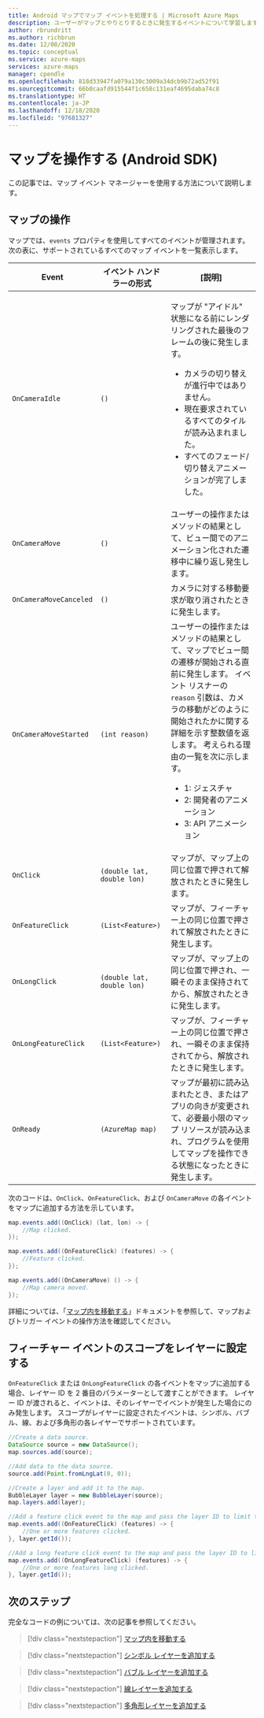 ```yaml
---
title: Android マップでマップ イベントを処理する | Microsoft Azure Maps
description: ユーザーがマップとやりとりするときに発生するイベントについて学習します。 サポートされているすべてのマップ イベントの一覧を表示します。 Azure Maps Android SDK を使用してイベントを処理する方法について説明します。
author: rbrundritt
ms.author: richbrun
ms.date: 12/08/2020
ms.topic: conceptual
ms.service: azure-maps
services: azure-maps
manager: cpendle
ms.openlocfilehash: 818d33947fa079a130c3009a34dcb9b72ad52f91
ms.sourcegitcommit: 66b0caafd915544f1c658c131eaf4695daba74c8
ms.translationtype: HT
ms.contentlocale: ja-JP
ms.lasthandoff: 12/18/2020
ms.locfileid: "97681327"
---
```

# <a name="interact-with-the-map-android-sdk"></a>マップを操作する (Android SDK)

この記事では、マップ イベント マネージャーを使用する方法について説明します。

## <a name="interact-with-the-map"></a>マップの操作

マップでは、`events` プロパティを使用してすべてのイベントが管理されます。 次の表に、サポートされているすべてのマップ イベントを一覧表示します。

| Event                  | イベント ハンドラーの形式 | [説明] |
|------------------------|----------------------|-------------|
| `OnCameraIdle`         | `()`                 | <p>マップが "アイドル" 状態になる前にレンダリングされた最後のフレームの後に発生します。<ul><li>カメラの切り替えが進行中ではありません。</li><li>現在要求されているすべてのタイルが読み込まれました。</li><li>すべてのフェード/切り替えアニメーションが完了しました。</li></ul></p> |
| `OnCameraMove`         | `()`                 | ユーザーの操作またはメソッドの結果として、ビュー間でのアニメーション化された遷移中に繰り返し発生します。 |
| `OnCameraMoveCanceled` | `()`                 | カメラに対する移動要求が取り消されたときに発生します。 |
| `OnCameraMoveStarted`  | `(int reason)`       | ユーザーの操作またはメソッドの結果として、マップでビュー間の遷移が開始される直前に発生します。 イベント リスナーの `reason` 引数は、カメラの移動がどのように開始されたかに関する詳細を示す整数値を返します。 考えられる理由の一覧を次に示します。<ul><li>1: ジェスチャ</li><li>2: 開発者のアニメーション</li><li>3: API アニメーション</li></ul>   |
| `OnClick`              | `(double lat, double lon)` | マップが、マップ上の同じ位置で押されて解放されたときに発生します。 |
| `OnFeatureClick`       | `(List<Feature>)`    | マップが、フィーチャー上の同じ位置で押されて解放されたときに発生します。  |
| `OnLongClick`          | `(double lat, double lon)` | マップが、マップ上の同じ位置で押され、一瞬そのまま保持されてから、解放されたときに発生します。 |
| `OnLongFeatureClick `  | `(List<Feature>)`    | マップが、フィーチャー上の同じ位置で押され、一瞬そのまま保持されてから、解放されたときに発生します。 |
| `OnReady`              | `(AzureMap map)`     | マップが最初に読み込まれたとき、またはアプリの向きが変更されて、必要最小限のマップ リソースが読み込まれ、プログラムを使用してマップを操作できる状態になったときに発生します。 |

次のコードは、`OnClick`、`OnFeatureClick`、および `OnCameraMove` の各イベントをマップに追加する方法を示しています。

```java
map.events.add((OnClick) (lat, lon) -> {
    //Map clicked.
});

map.events.add((OnFeatureClick) (features) -> {
    //Feature clicked.
});

map.events.add((OnCameraMove) () -> {
    //Map camera moved.
});
```

詳細については、「[マップ内を移動する](how-to-use-android-map-control-library.md#navigating-the-map)」ドキュメントを参照して、マップおよびトリガー イベントの操作方法を確認してください。

## <a name="scope-feature-events-to-layer"></a>フィーチャー イベントのスコープをレイヤーに設定する

`OnFeatureClick` または `OnLongFeatureClick` の各イベントをマップに追加する場合、レイヤー ID を 2 番目のパラメーターとして渡すことができます。 レイヤー ID が渡されると、イベントは、そのレイヤーでイベントが発生した場合にのみ発生します。 スコープがレイヤーに設定されたイベントは、シンボル、バブル、線、および多角形の各レイヤーでサポートされています。

```java
//Create a data source.
DataSource source = new DataSource();
map.sources.add(source);

//Add data to the data source.
source.add(Point.fromLngLat(0, 0));

//Create a layer and add it to the map.
BubbleLayer layer = new BubbleLayer(source);
map.layers.add(layer);

//Add a feature click event to the map and pass the layer ID to limit the event to the specified layer.
map.events.add((OnFeatureClick) (features) -> {
    //One or more features clicked.
}, layer.getId());

//Add a long feature click event to the map and pass the layer ID to limit the event to the specified layer.
map.events.add((OnLongFeatureClick) (features) -> {
    //One or more features long clicked.
}, layer.getId());
```

## <a name="next-steps"></a>次のステップ

完全なコードの例については、次の記事を参照してください。

> [!div class="nextstepaction"]
> [マップ内を移動する](how-to-use-android-map-control-library.md#navigating-the-map)

> [!div class="nextstepaction"]
> [シンボル レイヤーを追加する](how-to-add-symbol-to-android-map.md)

> [!div class="nextstepaction"]
> [バブル レイヤーを追加する](map-add-bubble-layer-android.md)

> [!div class="nextstepaction"]
> [線レイヤーを追加する](android-map-add-line-layer.md)

> [!div class="nextstepaction"]
> [多角形レイヤーを追加する](how-to-add-shapes-to-android-map.md)
